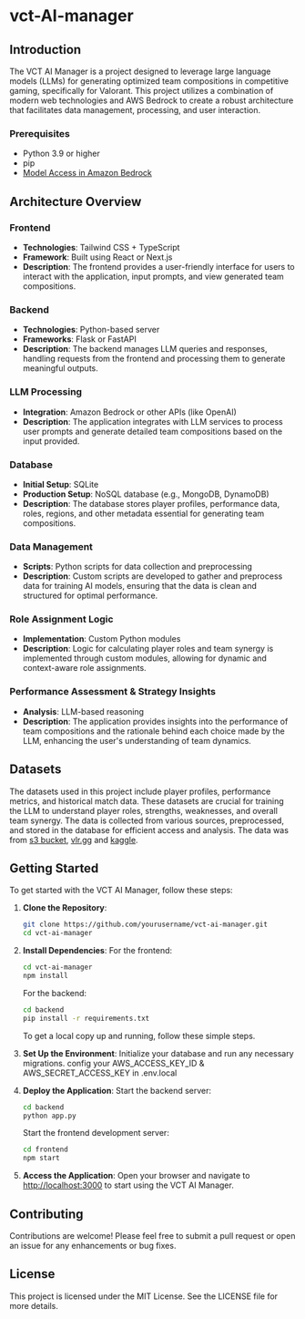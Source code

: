 # vct-AI-manager

## Introduction

The VCT AI Manager is a project designed to leverage large language models (LLMs) for generating optimized team compositions in competitive gaming, specifically for Valorant. This project utilizes a combination of modern web technologies and AWS Bedrock to create a robust architecture that facilitates data management, processing, and user interaction.

### Prerequisites
* Python 3.9 or higher
* pip
* [Model Access in Amazon Bedrock](https://us-east-1.console.aws.amazon.com/bedrock/home?region=us-east-1#/modelaccess)

## Architecture Overview

### Frontend
- **Technologies**: Tailwind CSS + TypeScript
- **Framework**: Built using React or Next.js
- **Description**: The frontend provides a user-friendly interface for users to interact with the application, input prompts, and view generated team compositions.

### Backend
- **Technologies**: Python-based server
- **Frameworks**: Flask or FastAPI
- **Description**: The backend manages LLM queries and responses, handling requests from the frontend and processing them to generate meaningful outputs.

### LLM Processing
- **Integration**: Amazon Bedrock or other APIs (like OpenAI)
- **Description**: The application integrates with LLM services to process user prompts and generate detailed team compositions based on the input provided.

### Database
- **Initial Setup**: SQLite
- **Production Setup**: NoSQL database (e.g., MongoDB, DynamoDB)
- **Description**: The database stores player profiles, performance data, roles, regions, and other metadata essential for generating team compositions.

### Data Management
- **Scripts**: Python scripts for data collection and preprocessing
- **Description**: Custom scripts are developed to gather and preprocess data for training AI models, ensuring that the data is clean and structured for optimal performance.

### Role Assignment Logic
- **Implementation**: Custom Python modules
- **Description**: Logic for calculating player roles and team synergy is implemented through custom modules, allowing for dynamic and context-aware role assignments.

### Performance Assessment & Strategy Insights
- **Analysis**: LLM-based reasoning
- **Description**: The application provides insights into the performance of team compositions and the rationale behind each choice made by the LLM, enhancing the user's understanding of team dynamics.

## Datasets

The datasets used in this project include player profiles, performance metrics, and historical match data. These datasets are crucial for training the LLM to understand player roles, strengths, weaknesses, and overall team synergy. The data is collected from various sources, preprocessed, and stored in the database for efficient access and analysis. The data was from [s3 bucket](https://vcthackathon-data.s3.us-west-2.amazonaws.com), [vlr.gg](https://www.vlr.gg/vct-2024) and [kaggle](https://www.kaggle.com/datasets/ryanluong1/valorant-champion-tour-2021-2023-data/data).


## Getting Started

To get started with the VCT AI Manager, follow these steps:

1. **Clone the Repository**:
   ```bash
   git clone https://github.com/yourusername/vct-ai-manager.git
   cd vct-ai-manager
   ```

2. **Install Dependencies**:
   For the frontend:
   ```bash
   cd vct-ai-manager
   npm install
   ```

   For the backend:
   ```bash
   cd backend
   pip install -r requirements.txt
   ```
   To get a local copy up and running, follow these simple steps.

3. **Set Up the Environment**:
   Initialize your database and run any necessary migrations.
   config your AWS_ACCESS_KEY_ID & AWS_SECRET_ACCESS_KEY in .env.local

4. **Deploy the Application**:
   Start the backend server:
   ```bash
   cd backend
   python app.py

   ```

   Start the frontend development server:
   ```bash
   cd frontend
   npm start
   ```

5. **Access the Application**:
   Open your browser and navigate to [http://localhost:3000](http://localhost:3000) to start using the VCT AI Manager.

## Contributing

Contributions are welcome! Please feel free to submit a pull request or open an issue for any enhancements or bug fixes.

## License

This project is licensed under the MIT License. See the LICENSE file for more details.